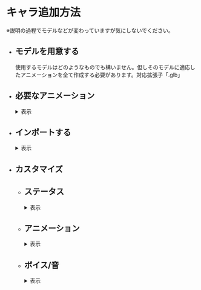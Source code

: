 # キャラ追加方法
※説明の過程でモデルなどが変わっていますが気にしないでください。
* ## モデルを用意する
  使用するモデルはどのようなものでも構いません。但しそのモデルに適応したアニメーションを全て作成する必要があります。対応拡張子「.glb」
* ## 必要なアニメーション
  <details>
  <summary>表示</summary>
    
  アニメーション名前は一致させなくても大丈夫です(正しくは読み込んだ後、リネームします)
  * ## 1必殺
    文字通り必殺技のアニメーションです。2パターンあり、その場で放つ「遠距離技」か相手の元に行き食らわす「直接技」です。<br>
    遠距離技の場合はそのまま作っていただいてOKです。遠距離技は少し厄介です。<br>
    相手の場所にワープするときモデルごとワープさせます。そのときの位置が相手の少し手前(その地点から腕を伸ばすと丁度当たるくらいの間隔)です。技がヒットするときのフレームはルートボーン(キャラクターの位置を全て制御できるボーン)を原点(元の位置)に持ってきてください。<br>
    そして制約があります。相手にワープできるのは相手が必殺技を食らうアニメーションを再生してからです。必殺を食らう側のアニメーションは再生してから1秒間後に倒れるようになっています。つまり相手の元にワープしてからできるアニメーションの時間が1秒未満になります。<br>
    ワープする前にいろんな動きをさせておいて、いざ飛び掛かる(ルートボーンを原点より前にして前に行かす)。そしてワープする段階でルートボーンを原点よりも後ろに持ってきます。ここのキーは１フレームで素早く後ろに下げます。その後1秒以内に元の位置に戻って(ルートボーンを原点)攻撃を繰り出します。（プレビューで見ると前に行ってその後一瞬で後ろに下がって、そこから原点に戻るようないびつなアニメーションですがそれで完璧です）
  * ## 2必殺
    上記と同様です。
  * ## 3必殺
    上記と同様です。
  * ## 4必殺
    上記と同様です。
  * ## ふらふら
    吹っ飛ばされた後に相手が必殺技を撃つまでの間ふらふらゲージがなくなるまで再生されます。
    1回再生でもよいし、ループさせても可能です。(ループさせる場合綺麗にループするようにしてください)
  * ## アイドル
    これは操作をしていないときのアニメーションです。ループ再生を推奨します(1回再生でもいいですが最後のフレームの位置で止まります。棒立ちとかはそれでも問題ありません)
  * ## キャラ選択モーション
    キャラクターを選択したときに再生されます。
  * ## ダメージ
    攻撃を食らったときに再生されます。一回再生を推奨しますが、痙攣の動作などでループさせることも可能です。
    1フレーム目から食らったアニメーションにしてください。そして元の体勢に戻さないでください。エンジンの方で制御します。
  * ## バリア
    上記と同様です。1フレームからバリアしてください。
  * ## フライ
    空中にいるときに再生されます。ループしてしなくてもどちらでも
  * ## 下蹴り
    空中で蹴るコマンドを入力したときに再生されます。<br>
    極度にルートボーンを動かすのは避けてください。(当たり判定は動けないので相手からの攻撃が通らず、相手が不利になります)
  * ## 倒れる
    吹っ飛ばしを食らった後に倒れます。それ用のアニメーション。
  * ## 勝利モーション
    戦に勝ったときに再生されます。
  * ## 吹っ飛ばし
    吹っ飛ばしコマンドを入力したときに再生されます。<br>
    極度にルートボーンを動かすのは避けてください。(当たり判定は動けないので相手からの攻撃が通らず、相手が不利になります)
  * ## 必殺ダメージ
    相手からの必殺を食らったときのモーション。再生から1秒間は待機し、ジャスト1秒後倒れるようにする。
  * ## 必殺バリア
    相手からの必殺技をバリアするときのモーション。再生から1秒以内にバリアのモーションを終わらせます。
  * ## 必殺待機
    必殺技に入る前(選択するとき)のモーション。ループでも1回でもどちらでも。
  * ## 斜め歩き1
    左斜めに移動するときに再生されます。ループさせるので違和感がないように作ってください。
  * ## 斜め歩き2
    右斜めに移動するときに再生されます。ループさせるので違和感がないように作ってください。
  * ## 横歩き
    左側に移動するときに再生します。ループさせるので違和感がないように作ってください。
  * ## 横歩き2
    右側に移動するときに再生します。ループさせるので違和感がないように作ってください。
  * ## 歩き
    前進後進で使用します。ループさせるので違和感がないように作ってください。
  * ## 殴り
    殴るコマンドを入力したときに再生されます。<br>
    極度にルートボーンを動かすのは避けてください。(当たり判定は動けないので相手からの攻撃が通らず、相手が不利になります)
  * ## 殴り2
    殴るコマンドを２回目に入力したときに再生されます。<br>
    極度にルートボーンを動かすのは避けてください。(当たり判定は動けないので相手からの攻撃が通らず、相手が不利になります)
  * ## 殴り3
    殴るコマンドを3回目に入力したときに再生されます。<br>
    極度にルートボーンを動かすのは避けてください。(当たり判定は動けないので相手からの攻撃が通らず、相手が不利になります)
  * ## 登場モーション
    戦闘開始前、に再生されます。
  * ## 負け倒れ
    決着が付き、負けたときに再生されます。
  * ## 蹴り
    地上で蹴るコマンドを入力したときに再生されます。<br>
    極度にルートボーンを動かすのは避けてください。(当たり判定は動けないので相手からの攻撃が通らず、相手が不利になります)
  ## 計28個あることを確認してください
</details>

* ## インポートする
  <details>
  <summary>表示</summary>

  * ## Blender出力
    <details>
    <summary>表示</summary>
      
    GLB形式で書き出すにはここから行います<br>
    ![glb](../画像/キャラ/インポート/Blender1.png)<br>
  アニメーション用とモデル用別々で書き出します。アニメーションはボーンのみを選択し、
  ![アニメション出力](../画像/キャラ/インポート/Blenderアニメ.png)<br>「選択したオブジェクト」にチェックをして書き出します（他は変更なし）
   ![アニメション出力](../画像/キャラ/インポート/Blenderアニメ2.png)<br>
  モデルエクスポートは必要なオブジェクトすべてを選択し、<br>
  ![モデル](../画像/キャラ/インポート/Blenderオブジェクト.png)<br>「アニメーション」のチェックを外してエクスポートします。
  ![モデル](../画像/キャラ/インポート/Blenderオブジェクト2.png)<br>
  これはアセット再インポート時にアニメーションがリセットされてしまうのを防ぐために行います。
　</details>
  * ## Godot読み込み
    <details>
    <summary>表示</summary>
    
     「MOD/(MOD名)/キャラデータ/(キャラ名)/キャラglb」といった形で任意のパスにglbファイルを置きます。
    ![パス](../画像/キャラ/インポート/Godotインポート.png)<br>
    アニメーションを保存したGLBファイルを開くとこのような画面になります。<br>
    ![パス](../画像/キャラ/インポート/アニメセットアップ.png)<br>
    [操作/アニメーション保存パスを設定]からアニメーションを保存するフォルダパスを選択します。保存パスは「MOD/(MOD名)/キャラデータ/(キャラ名)/アニメーション/データ」などがよいでしょう。<br>
   （デフォルトで入っているキャラのアニメーションはメインリソースの物となっています。いじらないでください。）<br>
    ![アニメパス](../画像/キャラ/インポート/アニメパス1.png)後、[再インポート]を押して保存します。
    <br><br>
    次にキャラのデータ入ったGLBファイルを右クリックして[新しい継承シーン]を選択して新しいシーンを作ります。
    これでGLBのデータを引っ張てきてカスタマイズすることができます。
    このようなシーンかと思います
    ![シーン](../画像/キャラ/インポート/モデルインスタンス.png)このシーンを「MOD/(MOD名)/中間キャラ」といった形でお好みのパスに保存してください。
    ![パス](../画像/キャラ/インポート/中間パス.png)
    </details>
   
  * ## 適応させる
    <details>
    <summary>表示</summary>
    
    「中間キャラ」フォルダにあるシーン(以降中間キャラシーンと呼ぶ)に「AnimationPlayer」ノードを追加します。
    ![パス](../画像/キャラ/インポート/アニメノード.png)<br>
    <br>
    次に「メインリソース/シーン/プレイヤー/インスタンス化素材/モデルノードの子にする」フォルダに入っているシーンを全て(フリーカメラ、声スピーカー、必殺カメラ、必殺用メッシュ、立体音響、衝撃パーティクル)まとめてドラッグアンドドロップします。
    ![パス](../画像/キャラ/インポート/ドラッグアンド.png)<br>
    <br>
    そして一番上のノード名を「モデル」に変更します。
    ![パス](../画像/キャラ/インポート/名前変更.png)<br>武器を追加したい場合は「BoneAttachment3D」ノードを「武器」と言う名前に変更して「Skeleton3D」の子にし調整します。
    </details>

  * ## アニメーションの準備
    <details>
    <summary>表示</summary>
      
    中間キャラシーンにある「AnimationPlayer」ノードをクリックしアニメーションエディタを開きます。
    ![アニメ](../画像/キャラ/インポート/アニメ編集1.png)<br>
    「アニメーション」から「アニメーションの管理」をクリックしアニメーションライブラリ編集画面を出します。
    ![アニメ](../画像/キャラ/インポート/ライブラリ開く.png)<br>
    「新しいライブラリ」をクリックし「ライブラリ名」を空白にして「OK」をクリックします。
    ![アニメ](../画像/キャラ/インポート/ライブラリ作成.png)<br>
    <br>
    これでアニメーションを管理する土台(ライブラリ)を作ることができました。<br>
    フォルダマークをクリックしてファイルからアニメーションを読み込みます。
   ![アニメ](../画像/キャラ/インポート/ライブラリアニメ追加.png)<br>
   <br>マニュアル通り進めていれば「MOD/(MOD名)/キャラデータ/(キャラ名)/アニメーション/データ」に行けばこのようなアニメーションが保存されている場所に出ます。これを一個一個開きます。
  （画像は29個全部ありませんが気にしないでください）
　　![アニメ](../画像/キャラ/インポート/アニメ投下.png)<br>
    <br>右側に表示されているのがリソースの名前(3Dソフトで付けたアニメーション名)で左側で名前を編集することができます。<br>
    ここの名前を[これ](../作り方/キャラ追加方法.md#必要なアニメーション)と統一してください。
    ![アニメ](../画像/キャラ/インポート/ライブラリ編集.png)<br><br>
    最後に今このライブラリはノードの中に保存されているのでフォルダに保存するように変えます(元のリソースからリンクを切って複製するにはユニーク化してから)<br>
    ![アニメ](../画像/キャラ/インポート/ライブラリ保存.png)<br>
    ライブラリの保存先は「MOD/(MOD名)/キャラデータ/(キャラ名)/アニメーション/ライブラリ」のようにするのがお勧めです。(画像のライブラリからアニメーションが消えてるは気にしないでください)
    ![アニメ](../画像/キャラ/インポート/ライブラリ保存先.png)<br>
    </details>
  
  * ## キャラシーンの追加
    <details>
    <summary>表示</summary>

    中間キャラシーンを作成できたら次は「メインリソース/シーン/プレイヤー/インスタンス化素材」フォルダに入っている「必須キャラノード」シーンを「新しい継承シーン」で継承し、そのシーンの中にある「プレイヤー」ノードの子として中間キャラシーンを入れます。
    ![アニメ](../画像/キャラ/インポート/中間入れる.png)<br>
    このような形になっているので「モデル」を右クリックし「編集可能な子」にチェックをいれます。
    ![アニメ](../画像/キャラ/インポート/中間編集可能.png)<br><br>
    上の方に戻って「AnimationTree」ノードの「anim_player」プロパティをクリックし中間キャラシーンの「AnimationPlayer」ノードを選択します。
    ![アニメ](../画像/キャラ/インポート/アニメプレイヤー設定.png)<br><br>
    「プレイヤー」ノードを選択し「キャラノード」プロパティを「モデル」ノードに割り当てます。
    ![アニメ](../画像/キャラ/インポート/キャラノード割り当て.png)<br><br>
    以下の画像のようにモデルが180度回転しているので「モデル」ノードを選択し「rotation」プロパティの「Y」を「180」に設定し回転させます。
    ![アニメ](../画像/キャラ/インポート/回転エラー.png)<br>
    ![アニメ](../画像/キャラ/インポート/回転修正.png)<br>
    ## ※大きさの修正はここではなく中間キャラシーン編集画面に戻って変えます「モデル」ノードの大きさは変えずに「metarig」ノードの大きさを変更してください。
    ![アニメ](../画像/キャラ/インポート/メタリグサイズ.png)<br><br>
    「キャラシーン」の「必須キャラノード/プレイヤー/当たり判定/攻撃判定」のノードを選択し「音源ノード」プロパティを「モデル」ノード(中間キャラシーン)の「立体音響」ノードを選択してください。(選択しないとエラーが出ます)
    ![アニメ](../画像/キャラ/インポート/攻撃レイ.png)<br><br>
    「モデル」ノードの「立体音響」と「声立体音響」ノードには「親ノード」というプロパティがあるのでそれぞれ「プレイヤー」ノードを割り当ててください。
    ![アニメ](../画像/キャラ/インポート/音割り当て.png)<br><br>
    最後にこのシーンを「キャラシーン」フォルダに保存してください。(保存名は他の人が作ったキャラクターと被らないようにしてください。MODの名前を含めて雄一無な名前にするのがお勧めです。保存時の名前がキャラの名前にはなりません)<br>
    ![アニメ](../画像/キャラ/インポート/キャラシーン保存.png)<br>（保存パスは絶対です。他のパスでは読み込まれません）
    </details>
  </details>
* ## カスタマイズ
  * ## ステータス
    <details>
    <summary>表示</summary>
      
      プレイヤーシーンの「プレイヤー」ノードをクリックして様々な値を調整できます。<br>
    この画像で変更して良いプロパティは以下の通りです。<br>
    ![プレイヤークラス](../画像/キャラ/カスタマイズ/メタ.png)<br>
      * #### アイコン画像:体力ゲージバーのやキャラ選択ボタンに使用される。
      * #### 発光メッシュ:必殺待機時に選択したメッシュが発光します。(発光マテリアルをきちんと設定しないとエラーになる)
      * #### 発光マテリアル:発光メッシュが選択されている場合、そのメッシュのマテリアルの番号(１つのメッシュが複数マテリアル)を指定することで発光する。
      * #### 武器:中間キャラシーンで「武器」ノードを設定した場合ここに割り当てる。
      * #### 登場動画:登場用の動画を割り当てると登場モーション前に再生されます(動画拡張子.ogvのみ)<br><br>
    この画像で変更して良いプロパティは以下の通りです。<br>
    ![プレイヤークラス](../画像/キャラ/カスタマイズ/ステータス.png)<br>
      * #### キャラ名:体力ゲージやキャラ選択ボタンに表示される名前
      * #### 速さ：5.3がデフォルトです。
      * #### 初期体力:1000がデフォルトです。
      * #### 防御力:割合ではなく食らうダメージ量からこの値を引いた数のみダメージを受けます。(デフォルトは0です)
      * #### ふらふら最大蓄積:1秒間に50消費します。多いほど相手が蓄積できます。
      * #### 質量:滑りやすさに影響します。
      * #### ジャンプ:デフォルトは5です。<br><br>
    「殴り1」「殴り2」「殴り3」「蹴り」「下蹴り」「吹っ飛ばし」のそれぞれのプロパティに同じ項目があります。なお以下のプロパティのみいじってOK<br>
    ![プレイヤークラス](../画像/キャラ/カスタマイズ/攻撃.png)<br>
      * #### 攻撃力:相手に与えるダメージ量
      * #### 踏み込み:技をしたときに前にどれほど進むか
      * #### 上飛び:技をしたときにどれほど上に上がるか
      * #### 吹っ飛ばし力:攻撃を当てたときにどれほど吹き飛ばすか
      * #### 突き上げ:攻撃を当てたとき相手をどれほど上に飛ばすか<br><br>
    この画像で変更して良いプロパティは以下の通りです。<br>
    ![プレイヤークラス](../画像/キャラ/カスタマイズ/ジャンプ音.png)<br>
      * #### ジャンプ音:ジャンプするときに再生される音
      * #### ジャンプ音量:ジャンプ音の音量調整はここでしてください(０を基準にし、大きければ－、小さけらば＋)<br><br>
    以下のプロパティは配列になっていて、0が必殺１で3が必殺4となります。<br>
    ![プレイヤークラス](../画像/キャラ/カスタマイズ/必殺技.png)<br>
      * #### 必殺名前:必殺技に名前を付けられます。
      * #### 必殺ダメージ:必殺技が成功したときのダメージ量です。
      * #### 必殺食らった後の待機時間：必殺用の演出が終了し、どれくらい待機するか(秒)
      * #### 必殺技のバリアコマンド数：相手が必殺技をバリアするために必要なコマンドの数
      * #### 必殺技のバリア待ち時間：相手が必殺バリアコマンドを入力できる時間(秒)
    </details>
   
  * ## アニメーション
    <details><summary>表示</summary>
      
     アニメーション設定は「プレイヤーシーン」で行います。「AnimationTree」ノードをクリックして編集します。<br>
     「トラック追加」から「プロパティトラック」「メソッド呼び出しトラック」の2つを駆使してアニメーションごとに以下のキーフレームを打ってください。(右クリック→キーを挿入)
      * ## 1必殺、2必殺、3必殺、4必殺
        <details><summary>表示</summary>
        
        * 「必殺カメラ」ノード：position,rotation,<br>
          make_current()　(打つことでカメラが切り替わる)<br>
          ![立体音響](../画像/キャラ/アニメ/必殺カメラ.png)<br>
          カメラに動きをつけることも可能。カメラ切り替えは1度すれば他のカメラが切り替えをしない限りずっと維持し続ける。<br><br>
        * 「必殺タイマー」ノード：必殺種類識別反映([必殺番号-1の値])　(「相手の食らう側のアニメーション実行」メソッドよりも前に持ってくる),<br>
          相手の食らう側のアニメーション実行()　(技が当たる1秒前に打つ。このタイミングで相手側のモーションが始まる。)
          ![必殺](../画像/キャラ/アニメ/必殺タイマー.png)<br>
          相手のモーションが開始した段階でカメラが切り替わるが、開始後の位置で再度カメラを切り替えることでカメラをこっち側に持ってこれる(相手にワープする必殺技だけ使ってください)<br><br>
        * 「プレイヤー」ノード:相手を非表示()　（最初に打つ。吹っ飛ばしも距離が取れない可能性の為）,<br>
          発光解除()　(必殺待機で光らせた部分を消灯したい場合),<br>
          必殺パーティクル設定([光線のメッシュ。なければ空],[相手にヒットしたときの破片メッシュ],[発射個数。最低1])　(技を撃つよりも前に打つ),<br>
          非表示()　(相手にワープして自身を映したい場合はいらない。相手側のモーション開始位置に打つ),<br>
          相手にワープ()　(相手にワープする場合のみ)<br>
          ![必殺](../画像/キャラ/アニメ/必殺プレイヤー.png)![必殺](../画像/キャラ/アニメ/必殺プレイヤー2.png)<br>
          必殺パーティクル設定は必ず打ってください。プロパティを上書きするために必要です。<br><br>
        * 「必殺パーティクル」ノード：position,rotation,<br>
          show()　（最初に打つ）,<br>
          restart()　(パーティクルを出す位置に打つ),<br>
          hide()　(相手の画面に切り替わる位置に打つ)<br>
          ![必殺](../画像/キャラ/アニメ/必殺パーティクル位置.png)<br>
          光線技を使うときのみ使用します。<br><br>
        * 「声立体音響」:「（技名）セリフ再生」メソッドで対応した音声を再生。<br>
          追加の効果音はプレイヤーシーン側「立体音響」ノードの「再生」メソッドで「ファイル、音量、ピッチ、どこにいても聞こえる」の順で引数を指定する。<br>
          ![必殺](../画像/キャラ/アニメ/声音響.png)<br>
        * その他「必殺用メッシュ」「寄せパーティクル」「サブ立体音響」「衝撃パーティクル」「フリーカメラ」ノードを活用して表現できます。
        </details>

      * ## ふらふら
        追加の設定はありません。
      * ## アイドル
        追加の設定はありません。
      * ## キャラ選択モーション
         <details><summary>表示</summary>
        
         * 「必殺カメラ」ノード：position,rotation,<br>
         make_current()　(打つことでカメラが切り替わる)<br>
         ![立体音響](../画像/キャラ/アニメ/必殺カメラ.png)<br>
         カメラに動きをつけることも可能。カメラ切り替えは1度すれば他のカメラが切り替えをしない限りずっと維持し続ける。<br><br>
         * 「声立体音響」:「キャラ選択セリフ再生」メソッドで対応した音声を再生。<br>
          追加の効果音はプレイヤーシーン側「立体音響」ノードの「再生」メソッドで「ファイル、音量、ピッチ、どこにいても聞こえる」の順で引数を指定する。<br>
          ![必殺](../画像/キャラ/アニメ/声音響.png)<br>
          このノードは「モデル」ノードの子の「立体音響」ノードで行ってください。
         </details> 
         
      * ## ダメージ
        <details><summary>表示</summary>
          
        「声立体音響」:「ダメージセリフ再生」メソッドで対応した音声を再生。<br>
        ![必殺](../画像/キャラ/アニメ/声音響.png)<br>
        </details> 
 
      * ## バリア
         追加の設定はありません。
      * ## フライ
        追加の設定はありません。
      * ## 下蹴り、蹴り、殴り、殴り2、殴り3
        <details><summary>表示</summary>
   
        * 「攻撃判定」ノード：position,rotation,scale,<br>
        攻撃開始()　(攻撃に入る前に打つ),<br>
        攻撃対象選択処置([攻撃名。殴りは「殴り1」のようにする。],[吹っ飛ばしのみオン])　(このキーを打っている場所のみ攻撃判定が付くので複数連続して打つ)<br>
        ![必殺](../画像/キャラ/アニメ/攻撃レイ.png)<br>
        大きさ、回転、位置を必ずキー打ってください。範囲攻撃は素早く移動させて全範囲カバーしてください。<br><br>
        * 「プレイヤー」ノード：「反動適応メソッド」第一引数に攻撃名(殴り1,殴り2,殴り3,下蹴り,蹴り,吹っ飛ばしのいずれか)を入力する。このキーを打ったタイミングで前進(踏み込み)する。<br>
        ![必殺](../画像/キャラ/アニメ/反動.png)<br>
        反動がない攻撃でも打つように。<br><br>
        * 「モデル」ノード側の「立体音響」「声立体音響」ノードを以下のように打つ<br>
        ![必殺](../画像/キャラ/アニメ/攻撃音.png)<br>
        「立体音響」の方は攻撃に応じて適切なメソッドに変更すること。<br>
        </details> 
      * ## 倒れる
        追加の設定はありません。
      * ## 勝利モーション
        <details><summary>表示</summary>
   
          「必殺カメラ」「声立体音響」を以下のように打つ。<br>
          ![必殺](../画像/キャラ/アニメ/勝利モーション.png)<br>
        </details>
      * ## 必殺ダメージ
        <details><summary>表示</summary>
   
          「必殺カメラ」「相手の必殺パーティクル」を以下のように打つ。<br>
          ![必殺](../画像/キャラ/アニメ/必殺ダメージカメラ.png)<br>
          「restart()」の位置は丁度パーティクルがアニメーション再生から1秒後にヒットするように調整する。<br><br>
          「必殺食らう当たり判定」「声立体音響」を以下のように打つ。<br>
          ![必殺](../画像/キャラ/アニメ/必殺ダメージ判定.png)<br>
          「必殺食らう当たり判定」は体(食らう面)に合わせtる。<br><br>
          「プレイヤー」の「表示メソッド」は相手の必殺モーションで非表示されたため自身を表示させる。<br>
          「必殺用相手ポジション」の「position」は相手がワープしてくる位置。自身より少し手前(そこから相手が腕を伸ばして当たるくらいの距離)で高さは0。
          ![必殺](../画像/キャラ/アニメ/必殺ダメージ位置.png)<br>
        </details>
 
      * ## 必殺バリア
        <details><summary>表示</summary>
   
          「[必殺ダメージ](../作り方/キャラ追加方法.md#必殺ダメージ-1)」とほぼ同じように打つが、<br>
          ![必殺](../画像/キャラ/アニメ/必殺バリア.png)<br>
          「必殺食らう当たり判定」は自身の体より前に出ます。新たに「バリア登場」メソッドを打ちます。<br>
          その関係上「必殺用相手ポジション」も「[必殺ダメージ](../作り方/キャラ追加方法.md#必殺ダメージ-1)」よりも手前になります。<br>
          「必殺パーティクル」の「restart()」のタイミングも遅らせる必要があります。<br>
        </details>
 
      * ## 必殺待機
        <details><summary>表示</summary>
   
          「プレイヤー」の「必殺待機発光トリガー」メソッドを打つ。<br>
          ![必殺](../画像/キャラ/アニメ/必殺待機.png)<br> 
    　　</details>
      
    * ## 斜め歩き1、斜め歩き2、横歩き、横歩き2、歩き
        追加の設定はありません。
     * ## 登場モーション
        <details><summary>表示</summary>
   
          以下のようにカスタマイズする。<br>
          ![必殺](../画像/キャラ/アニメ/登場.png)<br>
        </details>
 
     * ## 負け倒れ
        <details><summary>表示</summary>
   
          「声立体音響」を打つ。<br>
          ![必殺](../画像/キャラ/アニメ/負け.png)<br>
        </details>
       
    </details> 
    
  * ## ボイス/音
    <details><summary>表示</summary>
      
      中間キャラシーンの編集画面に行き、「立体音響」ノードをクリックし、それぞれのピッチと音声ファイルと音量を設定します。
      「食らう」が付いているのはヒットしたときのみで、付いていないのは技を出すときの音です。
      ![立体音響](../画像/キャラ/カスタマイズ/攻撃音.png)<br><br>
      「声立体音響」ノードをクリックし、それぞれのプロパティに「AudioStreamRandomizer」を新規追加してその中に音声ファイルを入れます(複数入れることでランダムに再生される)
      ![立体音響](../画像/キャラ/カスタマイズ/ランダム音声.png)![立体音響](../画像/キャラ/カスタマイズ/ランダム音声追加.png)<br>
      なお作成した「AudioStreamRandomizer」は「声立体音響」ノードに保存されているので「名前を付けて保存」してフォルダに保存しておくと良い(後々調整しやすい)<br>
      ![立体音響](../画像/キャラ/カスタマイズ/ランダム音声保存先.png)<br><br>
      「グルーバル音量」はボイスに全て作用します。（これは元の音声ファイルが全て同じ環境で録音されたものとして考え、音量差がないと仮定しているからです）
      ![立体音響](../画像/キャラ/カスタマイズ/ランダム音量.png)<br>
    </details>
  
